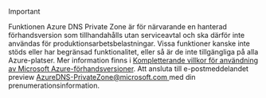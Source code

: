 > [!IMPORTANT]
> Funktionen Azure DNS Private Zone är för närvarande en hanterad förhandsversion som tillhandahålls utan serviceavtal och ska därför inte användas för produktionsarbetsbelastningar. Vissa funktioner kanske inte stöds eller har begränsad funktionalitet, eller så är de inte tillgängliga på alla Azure-platser.  Mer information finns i [Kompletterande villkor för användning av Microsoft Azure-förhandsversioner](https://azure.microsoft.com/support/legal/preview-supplemental-terms/).  Att ansluta till e-postmeddelandet preview [ AzureDNS-PrivateZone@microsoft.com ](mailto:AzureDNS-PrivateZone@microsoft.com) med din prenumerationsinformation.

